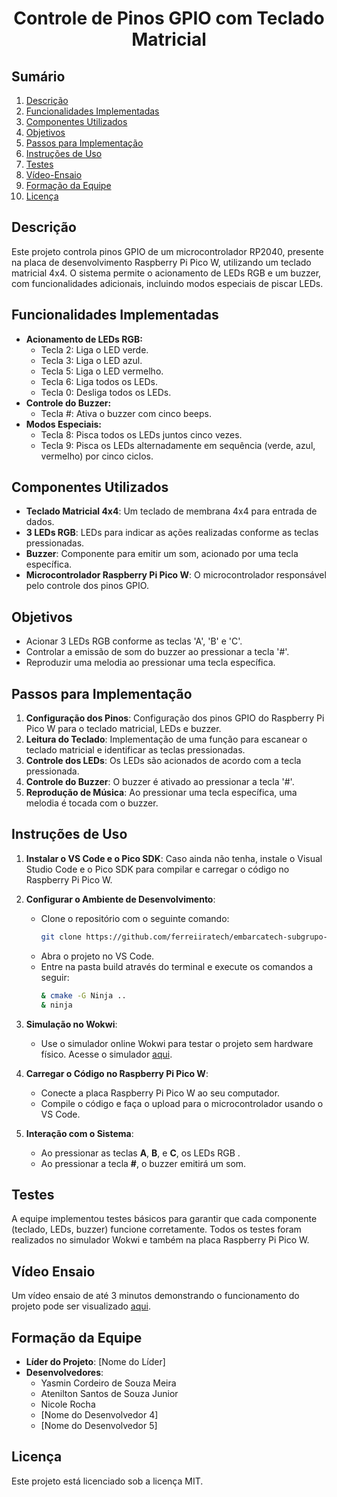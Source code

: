 <h1 align="center">Controle de Pinos GPIO com Teclado Matricial</h1>

## Sumário

1. [Descrição](#descrição)  
2. [Funcionalidades Implementadas](#funcionalidades-implementadas)  
3. [Componentes Utilizados](#componentes-utilizados)  
4. [Objetivos](#objetivos)  
5. [Passos para Implementação](#passos-para-implementação)   
6. [Instruções de Uso](#instruções-de-uso)  
7. [Testes](#testes)  
8. [Vídeo-Ensaio](#video-ensaio)  
9. [Formação da Equipe](#formação-da-equipe)  
10. [Licença](#licença)  

## Descrição

Este projeto controla pinos GPIO de um microcontrolador RP2040, presente na placa de desenvolvimento Raspberry Pi Pico W, utilizando um teclado matricial 4x4. O sistema permite o acionamento de LEDs RGB e um buzzer, com funcionalidades adicionais, incluindo modos especiais de piscar LEDs.

## Funcionalidades Implementadas

- **Acionamento de LEDs RGB:**
    - Tecla 2: Liga o LED verde.
    - Tecla 3: Liga o LED azul.
    - Tecla 5: Liga o LED vermelho.
    - Tecla 6: Liga todos os LEDs.
    - Tecla 0: Desliga todos os LEDs.
- **Controle do Buzzer:**
    - Tecla #: Ativa o buzzer com cinco beeps.
- **Modos Especiais:**
    - Tecla 8: Pisca todos os LEDs juntos cinco vezes.
    - Tecla 9: Pisca os LEDs alternadamente em sequência (verde, azul, vermelho) por cinco ciclos.

## Componentes Utilizados

- **Teclado Matricial 4x4**: Um teclado de membrana 4x4 para entrada de dados.
- **3 LEDs RGB**: LEDs para indicar as ações realizadas conforme as teclas pressionadas.
- **Buzzer**: Componente para emitir um som, acionado por uma tecla específica.
- **Microcontrolador Raspberry Pi Pico W**: O microcontrolador responsável pelo controle dos pinos GPIO.

## Objetivos

- Acionar 3 LEDs RGB conforme as teclas 'A', 'B' e 'C'.
- Controlar a emissão de som do buzzer ao pressionar a tecla '#'.
- Reproduzir uma melodia ao pressionar uma tecla específica.

## Passos para Implementação

1. **Configuração dos Pinos**: Configuração dos pinos GPIO do Raspberry Pi Pico W para o teclado matricial, LEDs e buzzer.
2. **Leitura do Teclado**: Implementação de uma função para escanear o teclado matricial e identificar as teclas pressionadas.
3. **Controle dos LEDs**: Os LEDs são acionados de acordo com a tecla pressionada.
4. **Controle do Buzzer**: O buzzer é ativado ao pressionar a tecla '#'.
5. **Reprodução de Música**: Ao pressionar uma tecla específica, uma melodia é tocada com o buzzer.

## Instruções de Uso

1. **Instalar o VS Code e o Pico SDK**: Caso ainda não tenha, instale o Visual Studio Code e o Pico SDK para compilar e carregar o código no Raspberry Pi Pico W.
   
2. **Configurar o Ambiente de Desenvolvimento**:
   - Clone o repositório com o seguinte comando:
     ```bash
     git clone https://github.com/ferreiiratech/embarcatech-subgrupo-06-microcontroladores-gpio.git
     ```
   - Abra o projeto no VS Code.
   - Entre na pasta build através do terminal e execute os comandos a seguir:
     ```bash
     & cmake -G Ninja ..
     & ninja
     ```

3. **Simulação no Wokwi**:
   - Use o simulador online Wokwi para testar o projeto sem hardware físico. Acesse o simulador [aqui](https://wokwi.com/projects/420344440238547969).
   
4. **Carregar o Código no Raspberry Pi Pico W**:
   - Conecte a placa Raspberry Pi Pico W ao seu computador.
   - Compile o código e faça o upload para o microcontrolador usando o VS Code.
   
5. **Interação com o Sistema**:
   - Ao pressionar as teclas **A**, **B**, e **C**, os LEDs RGB .
   - Ao pressionar a tecla **#**, o buzzer emitirá um som.

## Testes

A equipe implementou testes básicos para garantir que cada componente (teclado, LEDs, buzzer) funcione corretamente. Todos os testes foram realizados no simulador Wokwi e também na placa Raspberry Pi Pico W.

## Vídeo Ensaio

Um vídeo ensaio de até 3 minutos demonstrando o funcionamento do projeto pode ser visualizado [aqui](https://www.dropbox.com/scl/fi/va5dp18ahzarjyd6z8boh/2025-01-09-16-29-53.mkv?rlkey=j93icbgjf3m080d1tyde33fxz&dl=0).

## Formação da Equipe

- **Líder do Projeto**: [Nome do Líder]
- **Desenvolvedores**:
  - Yasmin Cordeiro de Souza Meira
  - Atenilton Santos de Souza Junior
  - Nicole Rocha
  - [Nome do Desenvolvedor 4]
  - [Nome do Desenvolvedor 5]

## Licença

Este projeto está licenciado sob a licença MIT.


